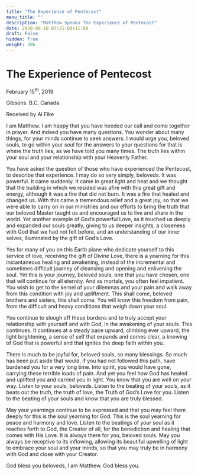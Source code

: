 ```yaml
---
title: "The Experience of Pentecost"
menu_title: ""
description: "Matthew Speaks The Experience of Pentecost"
date: 2020-08-18 07:21:03+11:00
draft: False
hidden: True
weight: 386
---
```

# The Experience of Pentecost

February 15<sup>th</sup>, 2019

Gibsons. B.C. Canada

Received by Al Fike



I am Matthew. I am happy that you have heeded our call and come together in prayer. And indeed you have many questions. You wonder about many things, for your minds continue to seek answers. I would urge you, beloved souls, to go within your soul for the answers to your questions for that is where the truth lies, as we have told you many times. The truth lies within your soul and your relationship with your Heavenly Father. 

You have asked the question of those who have experienced the Pentecost, to describe that experience. I may do so very simply, beloveds. It was powerful. It came suddenly. It came in great light and heat and we thought that the building in which we resided was afire with this great gift and energy, although it was a fire that did not burn. It was a fire that healed and changed us. With this came a tremendous relief and a great joy, so that we were able to carry on in our ministries and our efforts to bring the truth that our beloved Master taught us and encouraged us to live and share in the world. Yet another example of God’s powerful Love, as it touched us deeply and expanded our souls greatly, giving to us deeper insights, a closeness with God that we had not felt before, and an understanding of our inner selves, illuminated by the gift of God’s Love. 

Yes for many of you on this Earth plane who dedicate yourself to this service of love, receiving the gift of Divine Love, there is a yearning for this instantaneous healing and awakening, instead of the incremental and sometimes difficult journey of cleansing and opening and enlivening the soul. Yet this is your journey, beloved souls, one that you have chosen, one that will continue for all eternity. And as mortals, you often feel impatient. You wish to get to the kernel of your dilemmas and your pain and walk away from this condition with joy and upliftment. This shall come, beloved brothers and sisters, this shall come. You will know this freedom from pain, from the difficult and heavy conditions that weigh down your soul. 

You continue to slough off these burdens and to truly accept your relationship with yourself and with God, in the awakening of your souls. This continues. It continues at a steady pace upward, climbing ever upward, the light brightening, a sense of self that expands and comes clear, a knowing of God that is powerful and that ignites the deep faith within you. 

There is much to be joyful for, beloved souls, so many blessings. So much has been put aside that would, if you had not followed this path, have burdened you for a very long time. Into spirit, you would have gone, carrying these terrible loads of pain. And yet you feel how God has healed and uplifted you and carried you in light. You know that you are well on your way. Listen to your souls, beloveds. Listen to the beating of your souls, as it beats out the truth, the truth of love, the Truth of God’s Love for you. Listen to the beating of your souls and know that you are truly blessed.

May your yearnings continue to be expressed and that you may feel them deeply for this is the soul yearning for God. This is the soul yearning for peace and harmony and love. Listen to the beatings of your soul as it reaches forth to God, the Creator of all, for the benediction and healing that comes with His Love. It is always there for you, beloved souls. May you always be receptive to its inflowing, allowing its beautiful upwelling of light to embrace your soul and your minds, so that you may truly be in harmony with God and close with your Creator. 

God bless you beloveds, I am Matthew. God bless you. 